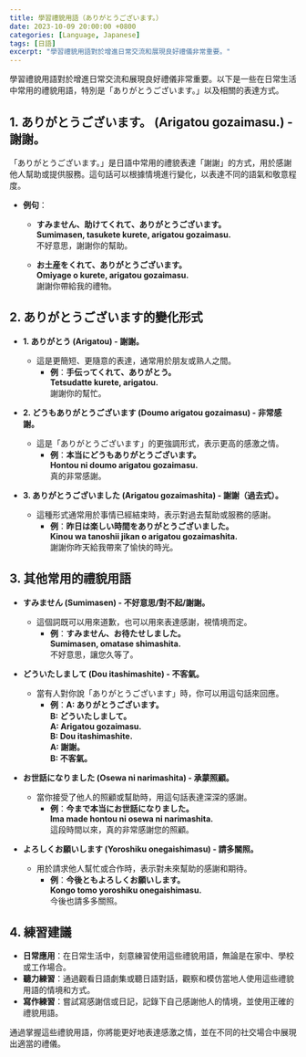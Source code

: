 ```yaml
---
title: 學習禮貌用語（ありがとうございます。）
date: 2023-10-09 20:00:00 +0800
categories: [Language, Japanese]
tags: [日語] 
excerpt: "學習禮貌用語對於增進日常交流和展現良好禮儀非常重要。"
---
```


學習禮貌用語對於增進日常交流和展現良好禮儀非常重要。以下是一些在日常生活中常用的禮貌用語，特別是「ありがとうございます。」以及相關的表達方式。

## **1. ありがとうございます。 (Arigatou gozaimasu.) - 謝謝。**

「ありがとうございます。」是日語中常用的禮貌表達「謝謝」的方式，用於感謝他人幫助或提供服務。這句話可以根據情境進行變化，以表達不同的語氣和敬意程度。

- **例句**：
  - **すみません、助けてくれて、ありがとうございます。**  
    **Sumimasen, tasukete kurete, arigatou gozaimasu.**  
    不好意思，謝謝你的幫助。
  
  - **お土産をくれて、ありがとうございます。**  
    **Omiyage o kurete, arigatou gozaimasu.**  
    謝謝你帶給我的禮物。

## **2. ありがとうございます的變化形式**

- **1. ありがとう (Arigatou) - 謝謝。**
  - 這是更簡短、更隨意的表達，通常用於朋友或熟人之間。  
    - **例**：**手伝ってくれて、ありがとう。**  
      **Tetsudatte kurete, arigatou.**  
      謝謝你的幫忙。

- **2. どうもありがとうございます (Doumo arigatou gozaimasu) - 非常感謝。**
  - 這是「ありがとうございます」的更強調形式，表示更高的感激之情。  
    - **例**：**本当にどうもありがとうございます。**  
      **Hontou ni doumo arigatou gozaimasu.**  
      真的非常感謝。

- **3. ありがとうございました (Arigatou gozaimashita) - 謝謝（過去式）。**
  - 這種形式通常用於事情已經結束時，表示對過去幫助或服務的感謝。  
    - **例**：**昨日は楽しい時間をありがとうございました。**  
      **Kinou wa tanoshii jikan o arigatou gozaimashita.**  
      謝謝你昨天給我帶來了愉快的時光。

## **3. 其他常用的禮貌用語**

- **すみません (Sumimasen) - 不好意思/對不起/謝謝。**
  - 這個詞既可以用來道歉，也可以用來表達感謝，視情境而定。  
    - **例**：**すみません、お待たせしました。**  
      **Sumimasen, omatase shimashita.**  
      不好意思，讓您久等了。

- **どういたしまして (Dou itashimashite) - 不客氣。**
  - 當有人對你說「ありがとうございます」時，你可以用這句話來回應。  
    - **例**：**A: ありがとうございます。**  
      **B: どういたしまして。**  
      **A: Arigatou gozaimasu.**  
      **B: Dou itashimashite.**  
      **A: 謝謝。**  
      **B: 不客氣。**

- **お世話になりました (Osewa ni narimashita) - 承蒙照顧。**
  - 當你接受了他人的照顧或幫助時，用這句話表達深深的感謝。  
    - **例**：**今まで本当にお世話になりました。**  
      **Ima made hontou ni osewa ni narimashita.**  
      這段時間以來，真的非常感謝您的照顧。

- **よろしくお願いします (Yoroshiku onegaishimasu) - 請多關照。**
  - 用於請求他人幫忙或合作時，表示對未來幫助的感謝和期待。  
    - **例**：**今後ともよろしくお願いします。**  
      **Kongo tomo yoroshiku onegaishimasu.**  
      今後也請多多關照。

## **4. 練習建議**
- **日常應用**：在日常生活中，刻意練習使用這些禮貌用語，無論是在家中、學校或工作場合。
- **聽力練習**：通過觀看日語劇集或聽日語對話，觀察和模仿當地人使用這些禮貌用語的情境和方式。
- **寫作練習**：嘗試寫感謝信或日記，記錄下自己感謝他人的情境，並使用正確的禮貌用語。

通過掌握這些禮貌用語，你將能更好地表達感激之情，並在不同的社交場合中展現出適當的禮儀。
